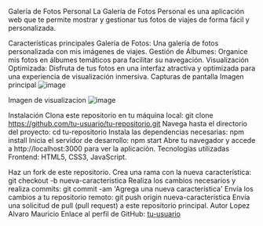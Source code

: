 Galería de Fotos Personal
La Galería de Fotos Personal es una aplicación web que te permite mostrar y gestionar tus fotos de viajes de forma fácil y personalizada.

Características principales
Galería de Fotos: Una galería de fotos personalizada con mis imágenes de viajes.
Gestión de Álbumes: Organice mis fotos en álbumes temáticos para facilitar su navegación.
Visualización Optimizada: Disfruta de tus fotos en una interfaz atractiva y optimizada para una experiencia de visualización inmersiva.
Capturas de pantalla
Imagen principal
![image](https://github.com/lopezalvaro16/Galeria-Fotos/assets/68611480/bbc1448b-ce59-4bc3-b11f-943f7004f95d)

Imagen de visualizacion
![image](https://github.com/lopezalvaro16/Galeria-Fotos/assets/68611480/391557b0-6ca4-412c-86cb-5152afaaffab)

Instalación
Clona este repositorio en tu máquina local: git clone https://github.com/tu-usuario/tu-repositorio.git
Navega hasta el directorio del proyecto: cd tu-repositorio
Instala las dependencias necesarias: npm install
Inicia el servidor de desarrollo: npm start
Abre tu navegador y accede a http://localhost:3000 para ver la aplicación.
Tecnologías utilizadas
Frontend: HTML5, CSS3, JavaScript.

Haz un fork de este repositorio.
Crea una rama con la nueva característica: git checkout -b nueva-caracteristica
Realiza los cambios necesarios y realiza commits: git commit -am 'Agrega una nueva característica'
Envía los cambios a tu repositorio remoto: git push origin nueva-caracteristica
Envía una solicitud de pull (pull request) a este repositorio principal.
Autor
Lopez Alvaro Mauricio
Enlace al perfil de GitHub: [tu-usuario](https://github.com/lopezalvaro16/)
